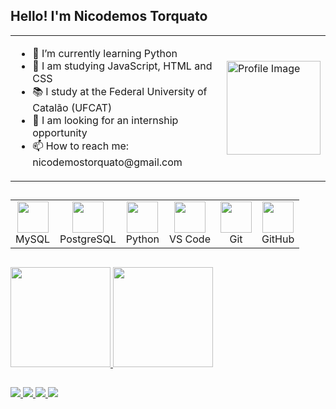 ## Hello! I'm Nicodemos Torquato

<table>
  <tr>
    <td>
      <ul>
        <li> 🌱 I’m currently learning Python</li>
        <li> 📒 I am studying JavaScript, HTML and CSS</li>
        <li> 📚 I study at the Federal University of Catalão (UFCAT)</li> 
        <li> 👯 I am looking for an internship opportunity</li>
        <li> 📫 How to reach me: nicodemostorquato@gmail.com</li>
      </ul>
    </td>
    <td>
      <img src="https://github.com/user-attachments/assets/fcb6ccec-eaf9-48e4-a914-e9c56c89ea66" width="150" alt="Profile Image">
    </td>
  </tr>
</table>

##

<div align="left">
  <table>
    <tr>
      <td align="center">
        <img src="https://cdn.jsdelivr.net/gh/devicons/devicon/icons/mysql/mysql-original.svg" width="50px"/><br>MySQL
      </td>
      <td align="center">
        <img src="https://cdn.jsdelivr.net/gh/devicons/devicon/icons/postgresql/postgresql-original.svg" width="50px"/><br>PostgreSQL
      </td>
      <td align="center">
        <img src="https://cdn.jsdelivr.net/gh/devicons/devicon/icons/python/python-original.svg" width="50px"/><br>Python
      </td>
      <td align="center">
        <img src="https://cdn.jsdelivr.net/gh/devicons/devicon/icons/vscode/vscode-original.svg" width="50px"/><br>VS Code
      </td>
      <td align="center">
        <img src="https://cdn.jsdelivr.net/gh/devicons/devicon/icons/git/git-original.svg" width="50px"/><br>Git
      </td>
      <td align="center">
        <img src="https://cdn.jsdelivr.net/gh/devicons/devicon/icons/github/github-original.svg" width="50px"/><br>GitHub
      </td>
    </tr>
  </table>
</div>

##

<div>
    <a href="https://beacons.ai/NiTorquato">
    <img height="160em" src="https://github-readme-stats.vercel.app/api?username=NiTorquato&show_icons=true&theme=dark&include_all_commits=true&count_private=true"/>
    <img height="160em" src="https://github-readme-stats.vercel.app/api/top-langs/?username=NiTorquato&layout=compact&langs_count=16&theme=dark"/>
</div>
      
##

<div> 
  <a href="https://www.instagram.com/nicodemos_torquato/" target="_blank">
    <img src="https://img.shields.io/badge/-Instagram-%23E4405F?style=for-the-badge&logo=instagram&logoColor=white">
  </a> 
  <a href="mailto:nicodemostorquato@gmail.com">
    <img src="https://img.shields.io/badge/-Gmail-%23333?style=for-the-badge&logo=gmail&logoColor=white">
  </a>
  <a href="https://www.linkedin.com/in/nicodemos-torquato/" target="_blank">
    <img src="https://img.shields.io/badge/-LinkedIn-%230077B5?style=for-the-badge&logo=linkedin&logoColor=white">
  </a> 
  <a href="https://www.youtube.com/@Nicodemos_Torquato" target="_blank">
    <img src="https://img.shields.io/badge/-YouTube-%23FF0000?style=for-the-badge&logo=youtube&logoColor=white">
  </a>
</div>

